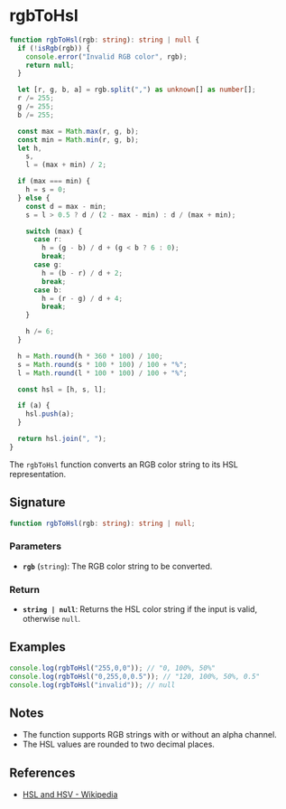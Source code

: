 # rgbToHsl

```typescript
function rgbToHsl(rgb: string): string | null {
  if (!isRgb(rgb)) {
    console.error("Invalid RGB color", rgb);
    return null;
  }

  let [r, g, b, a] = rgb.split(",") as unknown[] as number[];
  r /= 255;
  g /= 255;
  b /= 255;

  const max = Math.max(r, g, b);
  const min = Math.min(r, g, b);
  let h,
    s,
    l = (max + min) / 2;

  if (max === min) {
    h = s = 0;
  } else {
    const d = max - min;
    s = l > 0.5 ? d / (2 - max - min) : d / (max + min);

    switch (max) {
      case r:
        h = (g - b) / d + (g < b ? 6 : 0);
        break;
      case g:
        h = (b - r) / d + 2;
        break;
      case b:
        h = (r - g) / d + 4;
        break;
    }

    h /= 6;
  }

  h = Math.round(h * 360 * 100) / 100;
  s = Math.round(s * 100 * 100) / 100 + "%";
  l = Math.round(l * 100 * 100) / 100 + "%";

  const hsl = [h, s, l];

  if (a) {
    hsl.push(a);
  }

  return hsl.join(", ");
}
```

The `rgbToHsl` function converts an RGB color string to its HSL representation.

## Signature

```typescript
function rgbToHsl(rgb: string): string | null;
```

### Parameters

- **`rgb`** (`string`): The RGB color string to be converted.

### Return

- **`string | null`**: Returns the HSL color string if the input is valid, otherwise `null`.

## Examples

```typescript
console.log(rgbToHsl("255,0,0")); // "0, 100%, 50%"
console.log(rgbToHsl("0,255,0,0.5")); // "120, 100%, 50%, 0.5"
console.log(rgbToHsl("invalid")); // null
```

## Notes

- The function supports RGB strings with or without an alpha channel.
- The HSL values are rounded to two decimal places.

## References

- [HSL and HSV - Wikipedia](https://en.wikipedia.org/wiki/HSL_and_HSV)
